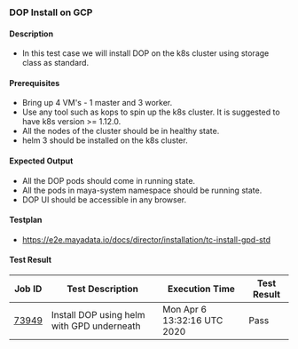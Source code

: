 ### DOP Install on GCP

#### Description

- In this test case we will install DOP on the k8s cluster using storage class as standard.

#### Prerequisites

- Bring up 4 VM's - 1 master and 3 worker.
- Use any tool such as kops to spin up the k8s cluster. It is suggested to have k8s version >= 1.12.0.
- All the nodes of the cluster should be in healthy state.
- helm 3 should be installed on the k8s cluster.

#### Expected Output

- All the DOP pods should come in running state.
- All the pods in maya-system namespace should be running state.
- DOP UI should be accessible in any browser.

#### Testplan

- https://e2e.mayadata.io/docs/director/installation/tc-install-gpd-std

#### Test Result
| Job ID |   Test Description         | Execution Time |Test Result   |
 |---------|---------------------------| --------------|--------|
 |    <a href= "https://gitlab.mayadata.io/oep/oep-e2e-gcp/-/jobs/73949">73949</a>   |  Install DOP using helm with GPD underneath           |  Mon Apr  6 13:32:16 UTC 2020     |Pass  |
